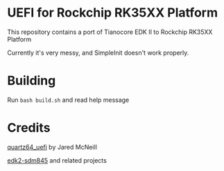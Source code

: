 # UEFI for Rockchip RK35XX Platform

This repository contains a port of Tianocore EDK II to Rockchip RK35XX Platform

Currently it's very messy, and SimpleInit doesn't work properly. 

# Building

Run `bash build.sh` and read help message

# Credits

[quartz64_uefi](https://github.com/jaredmcneill/quartz64_uefi) by Jared McNeill

[edk2-sdm845](https://github.com/edk2-porting/edk2-sdm845) and related projects